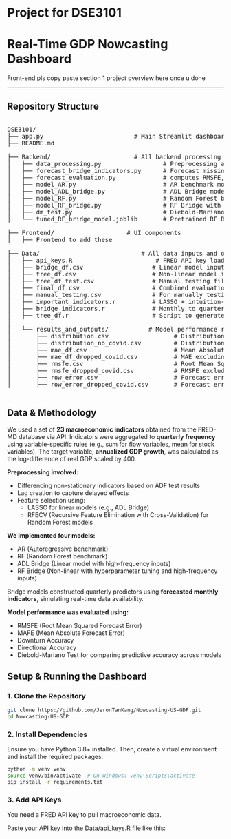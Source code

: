 # Project for DSE3101

# Real-Time GDP Nowcasting Dashboard

Front-end pls copy paste section 1 project overview here once u done

---

## Repository Structure
<pre>

DSE3101/
├── app.py                         # Main Streamlit dashboard entry point
├── README.md

├── Backend/                       # All backend processing and forecasting logic
│   ├── data_processing.py                 # Preprocessing and differencing
│   ├── forecast_bridge_indicators.py      # Forecast missing monthly data
│   ├── forecast_evaluation.py             # computes RMSFE, MAFE, Skew and Kurtosis
│   ├── model_AR.py                        # AR benchmark model
│   ├── model_ADL_bridge.py                # ADL Bridge model
│   ├── model_RF.py                        # Random Forest benchmark model
│   ├── model_RF_bridge.py                 # RF Bridge with hyperparameter tuning
│   ├── dm_test.py                         # Diebold-Mariano test
│   └── tuned_RF_bridge_model.joblib       # Pretrained RF Bridge model

├── Frontend/                    # UI components
│   ├── Frontend to add these

├── Data/                            # All data inputs and output files
│   ├── api_keys.R                       # FRED API key loader
│   ├── bridge_df.csv                   # Linear model input
│   ├── tree_df.csv                     # Non-linear model input
│   ├── tree_df_test.csv                # Manual testing file (not part of main pipeline)
│   ├── final_df.csv                    # Combined evaluation set
│   ├── manual_testing.csv              # For manually testing 2024 out-of-sample
│   ├── important_indicators.r          # LASSO + intuition-based selection
│   ├── bridge_indicators.r             # Monthly to quarterly transformation
│   ├── tree_df.r                       # Script to generate tree_df
│
│   └── results_and_outputs/           # Model performance results
│       ├── distribution.csv                  # Distribution of forecast errors: Skew and Excess Kurtosis (all periods)
│       ├── distribution_no_covid.csv         # Distribution of forecast errors: Skew and Excess Kurtosis (excluding COVID)
│       ├── mae_df.csv                        # Mean Absolute Forecast Error (full)
│       ├── mae_df_dropped_covid.csv          # MAE excluding COVID quarters
│       ├── rmsfe.csv                         # Root Mean Squared Forecast Error (full)
│       ├── rmsfe_dropped_covid.csv           # RMSFE excluding COVID quarters
│       ├── row_error.csv                     # Forecast errors (full)
│       ├── row_error_dropped_covid.csv       # Forecast errors excluding COVID period

</pre>

## Data & Methodology
We used a set of **23 macroeconomic indicators** obtained from the FRED-MD database via API. Indicators were aggregated to **quarterly frequency** using variable-specific rules (e.g., sum for flow variables, mean for stock variables). The target variable, **annualized GDP growth**, was calculated as the log-difference of real GDP scaled by 400.

**Preprocessing involved:**
- Differencing non-stationary indicators based on ADF test results  
- Lag creation to capture delayed effects  
- Feature selection using:
  - LASSO for linear models (e.g., ADL Bridge)  
  - RFECV (Recursive Feature Elimination with Cross-Validation) for Random Forest models

**We implemented four models:**
- AR (Autoregressive benchmark)  
- RF (Random Forest benchmark)  
- ADL Bridge (Linear model with high-frequency inputs)  
- RF Bridge (Non-linear with hyperparameter tuning and high-frequency inputs)

Bridge models constructed quarterly predictors using **forecasted monthly indicators**, simulating real-time data availability.

**Model performance was evaluated using:**
- RMSFE (Root Mean Squared Forecast Error)  
- MAFE (Mean Absolute Forecast Error)  
- Downturn Accuracy  
- Directional Accuracy  
- Diebold-Mariano Test for comparing predictive accuracy across models
##  Setup & Running the Dashboard

### 1. Clone the Repository
```bash
git clone https://github.com/JeronTanKang/Nowcasting-US-GDP.git
cd Nowcasting-US-GDP
```

### 2. Install Dependencies
Ensure you have Python 3.8+ installed. Then, create a virtual environment and install the required packages:
```bash
python -m venv venv
source venv/bin/activate  # On Windows: venv\Scripts\activate
pip install -r requirements.txt
```

### 3. Add API Keys
You need a FRED API key to pull macroeconomic data.

Paste your API key into the Data/api_keys.R file like this:
